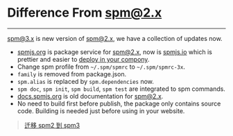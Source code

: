 # Difference From spm@2.x

---

[spm@3.x](https://github.com/spmjs/spm/tree/master) is new version of [spm@2.x](https://github.com/spmjs/spm/tree/2.x), we have a collection of updates now.

- [spmjs.org](https://spmjs.org) is package service for spm@2.x, now is [spmjs.io](http://spmjs.io) which is prettier and easier to [deploy in your compony](https://github.com/spmjs/spmjs.io/).
- Change spm profile from `~/.spm/spmrc` to `~/.spm/spmrc-3x`.
- `family` is removed from package.json.
- `spm.alias` is replaced by `spm.dependencies` now.
- `spm doc`, `spm init`, `spm build`, `spm test` are integrated to spm commands.
- [docs.spmjs.org](http://docs.spmjs.org) is old documentation for spm@2.x.
- No need to build first before publish, the package only contains source code. Building is needed just before using in your website.

> [迁移 spm2 到 spm3](https://github.com/spmjs/spm/wiki/%E8%BF%81%E7%A7%BB-spm2-%E5%88%B0-spm3)
